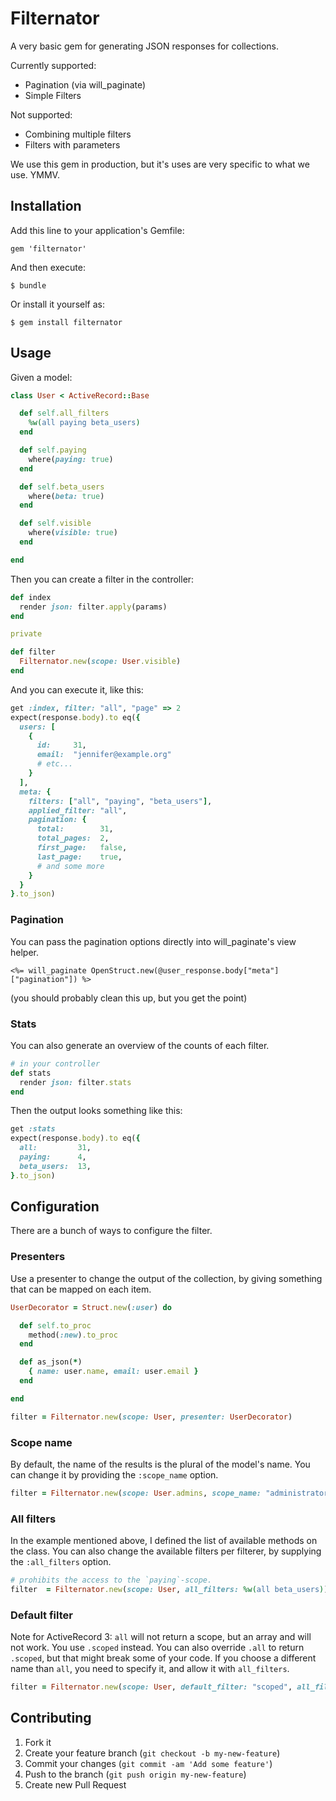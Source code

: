 # Filternator

A very basic gem for generating JSON responses for collections.

Currently supported:

* Pagination (via will_paginate)
* Simple Filters

Not supported:

* Combining multiple filters
* Filters with parameters

We use this gem in production, but it's uses are very specific to what we use. YMMV.

## Installation

Add this line to your application's Gemfile:

    gem 'filternator'

And then execute:

    $ bundle

Or install it yourself as:

    $ gem install filternator

## Usage

Given a model:

``` ruby
class User < ActiveRecord::Base

  def self.all_filters
    %w(all paying beta_users)
  end

  def self.paying
    where(paying: true)
  end

  def self.beta_users
    where(beta: true)
  end

  def self.visible
    where(visible: true)
  end

end
```

Then you can create a filter in the controller:

``` ruby
def index
  render json: filter.apply(params)
end

private

def filter
  Filternator.new(scope: User.visible)
end
```

And you can execute it, like this:

``` ruby
get :index, filter: "all", "page" => 2
expect(response.body).to eq({
  users: [
    {
      id:     31,
      email:  "jennifer@example.org"
      # etc...
    }
  ],
  meta: {
    filters: ["all", "paying", "beta_users"],
    applied_filter: "all",
    pagination: {
      total:        31,
      total_pages:  2,
      first_page:   false,
      last_page:    true,
      # and some more
    }
  }
}.to_json)
```

### Pagination

You can pass the pagination options directly into will_paginate's view helper.

``` erb
<%= will_paginate OpenStruct.new(@user_response.body["meta"]["pagination"]) %>
```

(you should probably clean this up, but you get the point)

### Stats

You can also generate an overview of the counts of each filter.

``` ruby
# in your controller
def stats
  render json: filter.stats
end
```

Then the output looks something like this:

``` ruby
get :stats
expect(response.body).to eq({
  all:         31,
  paying:      4,
  beta_users:  13,
}.to_json)
```

## Configuration

There are a bunch of ways to configure the filter.

### Presenters

Use a presenter to change the output of the collection, by giving something that
can be mapped on each item.

``` ruby
UserDecorator = Struct.new(:user) do

  def self.to_proc
    method(:new).to_proc
  end

  def as_json(*)
    { name: user.name, email: user.email }
  end

end

filter = Filternator.new(scope: User, presenter: UserDecorator)
```

### Scope name

By default, the name of the results is the plural of the model's name. You can
change it by providing the `:scope_name` option.

``` ruby
filter = Filternator.new(scope: User.admins, scope_name: "administrators")
```

### All filters

In the example mentioned above, I defined the list of available methods on the
class. You can also change the available filters per filterer, by supplying the
`:all_filters` option.

``` ruby
# prohibits the access to the `paying`-scope.
filter  = Filternator.new(scope: User, all_filters: %w(all beta_users))
```

### Default filter

Note for ActiveRecord 3: `all` will not return a scope, but an array and will
not work. You use `.scoped` instead. You can also override `.all` to return
`.scoped`, but that might break some of your code. If you choose a different
name than `all`, you need to specify it, and allow it with `all_filters`.

``` ruby
filter = Filternator.new(scope: User, default_filter: "scoped", all_filters: %w(scoped other))
```


## Contributing

1. Fork it
2. Create your feature branch (`git checkout -b my-new-feature`)
3. Commit your changes (`git commit -am 'Add some feature'`)
4. Push to the branch (`git push origin my-new-feature`)
5. Create new Pull Request
